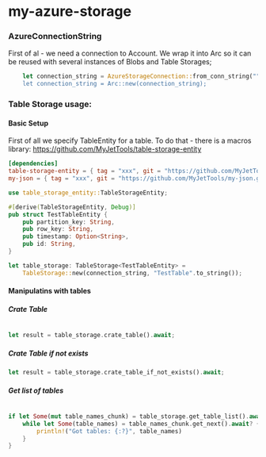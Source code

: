 # my-azure-storage

### AzureConnectionString

First of al - we need a connection to Account. We wrap it into Arc so it can be reused with several instances of Blobs and Table Storages;

```Rust
    let connection_string = AzureStorageConnection::from_conn_string(""DefaultEndpointsProtocol=https;AccountName=xxx;AccountKey=xxxx;EndpointSuffix=core.windows.net");
    let connection_string = Arc::new(connection_string);
```

### Table Storage usage:

#### Basic Setup
First of all we specify TableEntity for a table. To do that - there is a macros library: https://github.com/MyJetTools/table-storage-entity

```Toml
[dependencies]
table-storage-entity = { tag = "xxx", git = "https://github.com/MyJetTools/table-storage-entity.git", features=["table-storage"] }
my-json = { tag = "xxx", git = "https://github.com/MyJetTools/my-json.git" }
```

```Rust
use table_storage_entity::TableStorageEntity;

#[derive(TableStorageEntity, Debug)]
pub struct TestTableEntity {
    pub partition_key: String,
    pub row_key: String,
    pub timestamp: Option<String>,
    pub id: String,
}
```
```Rust
let table_storage: TableStorage<TestTableEntity> =
    TableStorage::new(connection_string, "TestTable".to_string());
```

#### Manipulatins with tables

##### Crate Table
```Rust

let result = table_storage.crate_table().await;
```


##### Crate Table if not exists
```Rust
let result = table_storage.crate_table_if_not_exists().await;
```


##### Get list of tables
```Rust

if let Some(mut table_names_chunk) = table_storage.get_table_list().await? {
    while let Some(table_names) = table_names_chunk.get_next().await? {
        println!("Got tables: {:?}", table_names)
    }
}
```

